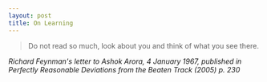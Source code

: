 ```yaml
---
layout: post
title: On Learning
---
```


> Do not read so much, look about you and think of what you see there.

<em>Richard Feynman's letter to Ashok Arora, 4 January 1967, published in Perfectly Reasonable Deviations from the Beaten Track (2005) p. 230
